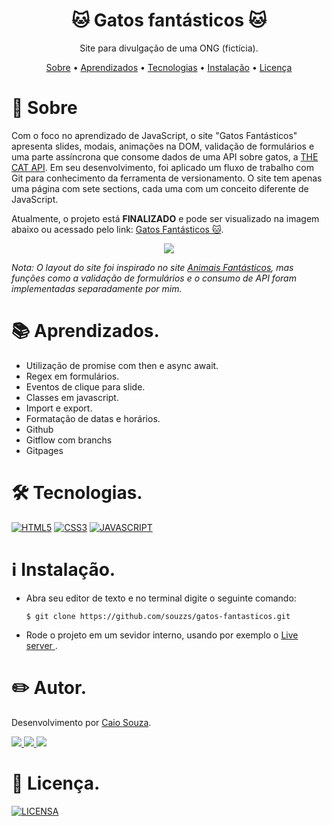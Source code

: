 <p><h1 align="center">🐱 Gatos fantásticos 🐱</h1></p>
<p align="center">Site para divulgação de uma ONG (fictícia).</p>

<p align="center">
 <a href="#sobre">Sobre</a> •
 <a href="#aprendizados">Aprendizados</a> •
 <a href="#tecnologias">Tecnologias</a> •
 <a href="#instalacao">Instalação</a> •  
 <a href="#licenca">Licença</a>
</p>

<div id="sobre">
  <h1>📎 Sobre</h1>
  <p>Com o foco no aprendizado de JavaScript, o site "Gatos Fantásticos" apresenta slides, modais, animações na DOM, validação de formulários e uma parte assíncrona que consome dados de uma API 
    sobre gatos, a <a href="https://thecatapi.com/">THE CAT API</a>. Em seu desenvolvimento, foi aplicado um fluxo de trabalho com Git para conhecimento da ferramenta de versionamento.
   O site tem apenas uma página com sete sections, cada uma com um conceito diferente de JavaScript.
  </p>
  <p>Atualmente, o projeto está <b>FINALIZADO</b> e pode ser visualizado na imagem abaixo ou acessado pelo link: <a href="https://souzzs.github.io/gatos-fantasticos/">
   Gatos Fantásticos 🐱</a>.</p>
  <p align="center"><img src="./images/demo.gif"></p>
  <p><em>Nota: O layout do site foi inspirado no site <a href="https://www.origamid.com/projetos/animais-fantasticos/">Animais Fantásticos</a>, mas funções como a validação de formulários e o consumo de API foram implementadas separadamente por mim.</em></p>
</div>

<div id="aprendizados">
 <h1>📚 Aprendizados. </h1>
 <ul>
  <li>Utilização de promise com then e async await.</li>
  <li>Regex em formulários.</li>
  <li>Eventos de clique para slide.</li>
  <li>Classes em javascript.</li>
  <li>Import e export.</li>
  <li>Formatação de datas e horários.</li>
  <li>Github</li>
  <li>Gitflow com branchs</li>
  <li>Gitpages</li>
 </ul>
<div>
  
  <div id="tecnologias">
  <h1>🛠 Tecnologias.</h1>
  <p>
    <a href="https://developer.mozilla.org/pt-BR/docs/Web/HTML"><img src="https://img.shields.io/badge/HTML5-E34F26?style=for-the-badge&amp;logo=html5&amp;logoColor=white" alt="HTML5"></a>
    <a href="https://developer.mozilla.org/pt-BR/docs/Web/CSS"><img src="https://img.shields.io/badge/CSS3-1572B6?style=for-the-badge&amp;logo=css3&amp;logoColor=white" alt="CSS3"></a>
    <a href="https://developer.mozilla.org/pt-BR/docs/Web/JavaScript"><img src="https://img.shields.io/badge/JavaScript-F7DF1E?style=for-the-badge&amp;logo=javascript&amp;logoColor=black" alt="JAVASCRIPT"></a>
  </p>
</div>

<div id="instalacao">
   <h1>ℹ️ Instalação.</h1>
  <ul>
    <li>
      <p>Abra seu editor de texto e no terminal digite o seguinte comando:</p>
      <p><code>$ git clone https://github.com/souzzs/gatos-fantasticos.git</code></p>
    </li>
    <li>
      <p>Rode o projeto em um sevidor interno, usando por exemplo o <a href="https://marketplace.visualstudio.com/items?itemName=ritwickdey.LiveServer">Live server </a>.
    </li>
  </ul>
</div>

<div id="autor">
  <h1>✏️ Autor.</h1>
  <p>Desenvolvimento por <a href="https://github.com/souzzs">Caio Souza</a>.</p>
  <a href="https://www.linkedin.com/in/souzzs/" target="_blank">
    <img src="https://img.shields.io/badge/-LinkedIn-%230077B5?style=for-the-badge&logo=linkedin&logoColor=white">
  </a>
  <a href="mailto:souzsdev@gmail.com" target="_blank">
    <img src="https://img.shields.io/badge/-Gmail-%23333?style=for-the-badge&logo=gmail&logoColor=white">
  </a>
  <a href="https://discord.gg/BsnqGK6e" target="_blank">
    <img src="https://img.shields.io/badge/Discord-7289DA?style=for-the-badge&logo=discord&logoColor=white">
  </a>
  </p>
</div>
  
  <div id='licenca'>
  <h1>🔖 Licença.</h1>
  <p><a href="/LICENSE"><img src="https://img.shields.io/badge/MIT License-E58080?style=for-the-badge&amp;logo=bookstack&amp;logoColor=white" alt="LICENSA"></a></p>
</div>
